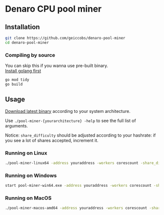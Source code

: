 # Denaro CPU pool miner

## Installation

```bash
git clone https://github.com/geiccobs/denaro-pool-miner
cd denaro-pool-miner
```

### Compiling by source

You can skip this if you wanna use pre-built binary.  
[Install golang first](https://go.dev/doc/install)
```bash
go mod tidy
go build
```

## Usage

[Download latest binary](https://github.com/geiccobs/denaro-pool-miner/releases/latest) according to your system architecture. 
 
Use `./pool-miner-{yourarchitecture} -help` to see the full list of arguments. 
 
Notice: `share_difficulty` should be adjusted according to your hashrate: if you see a lot of shares accepted, increment it.

### Running on Linux

```bash
./pool-miner-linux64 -address youraddress -workers corescount -share_difficulty 6
```

### Running on Windows

```bash
start pool-miner-win64.exe -address youraddress -workers corescount -share_difficulty 6
```

### Running on MacOS

```bash
./pool-miner-macos-amd64 -address youraddress -workers corescount -share_difficulty 6
```
